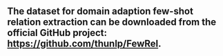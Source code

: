 ## The dataset for domain adaption few-shot relation extraction can be downloaded from the official GitHub project: https://github.com/thunlp/FewRel.
